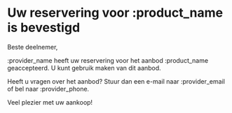 # Uw reservering voor :product_name is bevestigd

Beste deelnemer,

:provider_name heeft uw reservering voor het aanbod :product_name geaccepteerd. U kunt gebruik maken van dit aanbod.
&nbsp;

Heeft u vragen over het aanbod? Stuur dan een e-mail naar :provider_email of bel naar :provider_phone.
&nbsp;

Veel plezier met uw aankoop!